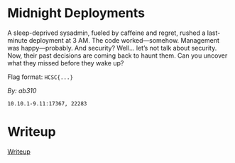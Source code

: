 # Midnight Deployments

A sleep-deprived sysadmin, fueled by caffeine and regret, rushed a last-minute deployment at 3 AM. The code worked—somehow. Management was happy—probably. And security? Well… let’s not talk about security. Now, their past decisions are coming back to haunt them. Can you uncover what they missed before they wake up?

Flag format: `HCSC{...}`

*By: ab310*

`10.10.1-9.11:17367, 22283 `

# Writeup

[Writeup](WRITEUP.md)
